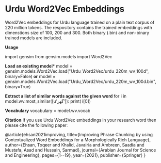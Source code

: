 # Urdu Word2Vec Embeddings

Word2Vec embeddings for Urdu language trained on a plain text corpus of 220 million tokens. The respository contains the trained embeddings with dimenstions size of 100, 200 and 300. Both binary (.bin) and non-binary trained models are included.

**Usage**

import gensim
from gensim.models import Word2Vec

**Load an existing model***
model = gensim.models.Word2Vec.load("Urdu_Word2Vec/urdu_220m_wv_100d", binary=False)
**or**
model = gensim.models.Word2Vec.load("Urdu_Word2Vec/urdu_220m_wv_100d.bin", binary=True)

**Extract a list of similar words against the given word**
for i in model.wv.most_similar([u'گھر']): print( i[0])

**Vocabulary**
vocabulary = model.wv.vocab

**Citation**
If you use Urdu Word2Vec embeddings in your research word then please cite the following paper:

@article{ehsan2021improving,
  title={Improving Phrase Chunking by using Contextualized Word Embeddings for a Morphologically Rich Language},
  author={Ehsan, Toqeer and Khalid, Javairia and Ambreen, Saadia and Mustafa, Asad and Hussain, Sarmad},
  journal={Arabian Journal for Science and Engineering},
  pages={1--19},
  year={2021},
  publisher={Springer}
}
